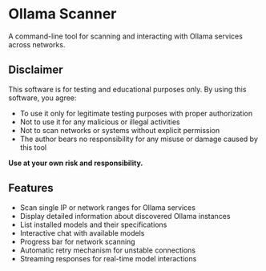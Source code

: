 # Ollama Scanner

A command-line tool for scanning and interacting with Ollama services across networks.

## Disclaimer

This software is for testing and educational purposes only. By using this software, you agree:

- To use it only for legitimate testing purposes with proper authorization
- Not to use it for any malicious or illegal activities
- Not to scan networks or systems without explicit permission
- The author bears no responsibility for any misuse or damage caused by this tool

**Use at your own risk and responsibility.**

## Features

- Scan single IP or network ranges for Ollama services
- Display detailed information about discovered Ollama instances
- List installed models and their specifications
- Interactive chat with available models
- Progress bar for network scanning
- Automatic retry mechanism for unstable connections
- Streaming responses for real-time model interactions

